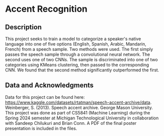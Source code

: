# Accent Recognition

## Description
This project seeks to train a model to categorize a speaker's native language into one of five options (English, Spanish, Arabic, Mandarin, French) from a speech sample. Two methods were used. 
The first simply passes the speech sample through a convolutional neural network. 
The second uses one of two CNNs. The sample is discriminated into one of two categories using KMeans clustering, then passed to the corresponding CNN. 
We found that the second method significantly outperformed the first.

## Data and Acknowledgments
Data for this project can be found here: https://www.kaggle.com/datasets/rtatman/speech-accent-archive/data.  
Weinberger, S. (2013). Speech accent archive. George Mason University.  
This project was done as part of CS5841 (Machine Learning) during the Spring 2024 semester at Michigan Technological University in collaboration with Sandeep Chilukuri and Brian Conn. A PDF of the final poster presentation is included in the files.
